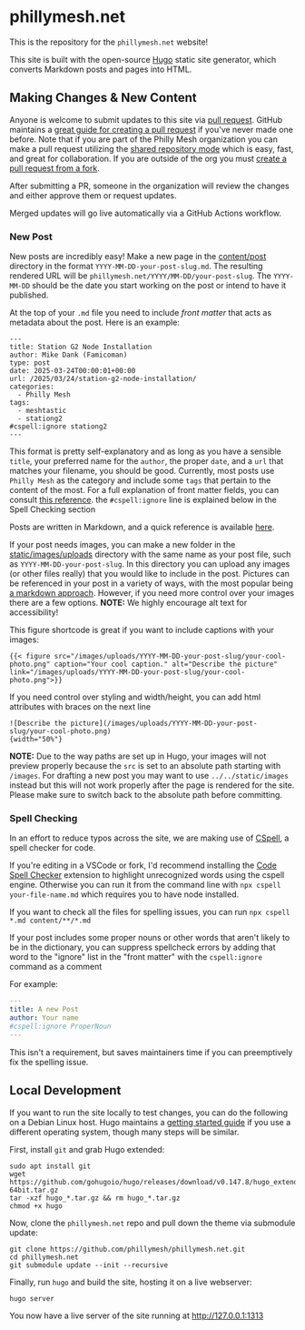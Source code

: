 # phillymesh.net
This is the repository for the `phillymesh.net` website!

This site is built with the open-source [Hugo](https://gohugo.io/) static site generator, which converts Markdown posts and pages into HTML. 

## Making Changes & New Content

Anyone is welcome to submit updates to this site via [pull request](https://github.com/phillymesh/phillymesh.net/pulls).
GitHub maintains a [great guide for creating a pull request](https://docs.github.com/en/pull-requests/collaborating-with-pull-requests/proposing-changes-to-your-work-with-pull-requests/creating-a-pull-request) if you've never made one before.
Note that if you are part of the Philly Mesh organization you can make a pull request utilizing the [shared repository mode](https://docs.github.com/en/pull-requests/collaborating-with-pull-requests/getting-started/about-collaborative-development-models#shared-repository-model) which is easy, fast, and great for collaboration.
If you are outside of the org you must [create a pull request from a fork](https://docs.github.com/en/pull-requests/collaborating-with-pull-requests/proposing-changes-to-your-work-with-pull-requests/creating-a-pull-request-from-a-fork).

After submitting a PR, someone in the organization will review the changes and either approve them or request updates.

Merged updates will go live automatically via a GitHub Actions workflow.

### New Post

New posts are incredibly easy! Make a new page in the [content/post](https://github.com/phillymesh/phillymesh.net/tree/master/content/post) directory in the format `YYYY-MM-DD-your-post-slug.md`. The resulting rendered URL will be `phillymesh.net/YYYY/MM-DD/your-post-slug`. The `YYYY-MM-DD` should be the date you start working on the post or intend to have it published.

At the top of your `.md` file you need to include *front matter* that acts as metadata about the post. Here is an example:

```
---
title: Station G2 Node Installation
author: Mike Dank (Famicoman)
type: post
date: 2025-03-24T00:00:01+00:00
url: /2025/03/24/station-g2-node-installation/
categories:
  - Philly Mesh
tags:
  - meshtastic
  - stationg2
#cspell:ignore stationg2
---
```

This format is pretty self-explanatory and as long as you have a sensible `title`, your preferred name for the `author`, the proper `date`, and a `url` that matches your filename, you should be good. Currently, most posts use `Philly Mesh` as the category and include some `tags` that pertain to the content of the most. For a full explanation of front matter fields, you can consult [this reference](https://gohugo.io/content-management/front-matter/).
the `#cspell:ignore` line is explained below in the Spell Checking section

Posts are written in Markdown, and a quick reference is available [here](https://www.markdownguide.org/tools/hugo/).

If your post needs images, you can make a new folder in the [static/images/uploads](https://github.com/phillymesh/phillymesh.net/tree/master/static/images/uploads) directory with the same name as your post file, such as `YYYY-MM-DD-your-post-slug`. In this directory you can upload any images (or other files really) that you would like to include in the post. Pictures can be referenced in your post in a variety of ways, with the most popular being [a markdown approach](https://alexwlchan.net/2021/markdown-image-syntax/). However, if you need more control over your images there are a few options. **NOTE:** We highly encourage alt text for accessibility!

This figure shortcode is great if you want to include captions with your images:

```
{{< figure src="/images/uploads/YYYY-MM-DD-your-post-slug/your-cool-photo.png" caption="Your cool caption." alt="Describe the picture" link="/images/uploads/YYYY-MM-DD-your-post-slug/your-cool-photo.png">}}
```

If you need control over styling and width/height, you can add html attributes with braces on the next line

```
![Describe the picture](/images/uploads/YYYY-MM-DD-your-post-slug/your-cool-photo.png)
{width="50%"}
```

**NOTE:** Due to the way paths are set up in Hugo, your images will not preview properly because the `src` is set to an absolute path starting with `/images`. For drafting a new post you may want to use `../../static/images` instead but this will not work properly after the page is rendered for the site. Please make sure to switch back to the absolute path before committing.

### Spell Checking
In an effort to reduce typos across the site, we are making use of [CSpell](https://cspell.org/), a spell checker for code.

If you're editing in a VSCode or fork, I'd recommend installing the [Code Spell Checker](https://marketplace.visualstudio.com/items?itemName=streetsidesoftware.code-spell-checker) extension to highlight unrecognized words using the cspell engine.
Otherwise you can run it from the command line with
`npx cspell your-file-name.md` which requires you to have node installed.

If you want to check all the files for spelling issues, you can run
`npx cspell *.md content/**/*.md`


If your post includes some proper nouns or other words that aren't likely to be in the dictionary, you can suppress spellcheck errors by adding that word to the "ignore" list in the "front matter" with the `cspell:ignore` command as a comment

For example:
```yaml
---
title: A new Post
author: Your name
#cspell:ignore ProperNoun
---
```

This isn't a requirement, but saves maintainers time if you can preemptively fix the spelling issue.

## Local Development

If you want to run the site locally to test changes, you can do the following on a Debian Linux host. Hugo maintains a [getting started guide](https://gohugo.io/getting-started/quick-start/) if you use a different operating system, though many steps will be similar.

First, install `git` and grab Hugo extended:

```
sudo apt install git
wget https://github.com/gohugoio/hugo/releases/download/v0.147.8/hugo_extended_0.147.8_Linux-64bit.tar.gz
tar -xzf hugo_*.tar.gz && rm hugo_*.tar.gz
chmod +x hugo
```

Now, clone the `phillymesh.net` repo and pull down the theme via submodule update:

```
git clone https://github.com/phillymesh/phillymesh.net.git
cd phillymesh.net
git submodule update --init --recursive
```

Finally, run `hugo` and build the site, hosting it on a live webserver:

```
hugo server
```

You now have a live server of the site running at <http://127.0.0.1:1313>
